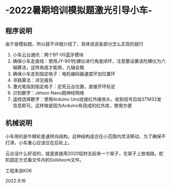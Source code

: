 # -2022暑期培训模拟题激光引导小车-
## 程序说明

由于是模拟题，所以就不详细介绍了，具体说说各部分怎么实现的就行

1. 小车云台通讯：两个BT-05蓝牙模块
2. 确保小车走直线：使用JY-901陀螺仪进行角度闭环，注意要设置该陀螺仪为六轴算法，这样角度才能用，九轴会飘
3. 确保小车走到指定格子：电机编码器速度环加位置环
4. 寻路算法：详见报告
5. 激光笔指到指定格子：定死云台位置，直接开环标定
6. 识别数字：Jetson Nano跑神经网络
7. 遥控选择数字：使用Arduino Uno连接红外接收头，收到信号后给STM32发信息即可。这样做是因为Arduino有现成的红外库，使用方便

## 机械说明

小车用的是牛眼轮差速转向结构，这种结构适合在小范围内灵活移动，为了确保不打滑，小车重心应该压在后轮上。

云台没什么好说的，就是直接用2020铝材支起来一个架子，在架子上放电路。舵机固定方式看文件内的Solidwork文件。



工程来自K06

2022.9.16

